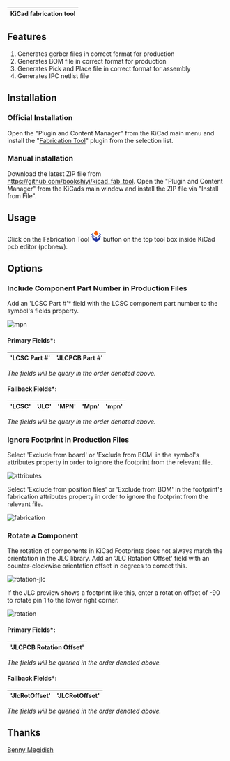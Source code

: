 
| **KiCad fabrication tool** |
|:-----:|

</div>

## Features
1.	Generates gerber files in correct format for production
2.	Generates BOM file in correct format for production
3.	Generates Pick and Place file in correct format for assembly
4.	Generates IPC netlist file

## Installation

### Official Installation
Open the "Plugin and Content Manager" from the KiCad main menu and install the "<ins>Fabrication Tool</ins>" plugin from the selection list.

### Manual installation
Download the latest ZIP file from https://github.com/bookshiyi/kicad_fab_tool. Open the "Plugin and Content Manager" from the KiCads main window and install the ZIP file via "Install from File".

## Usage
Click on the Fabrication Tool ![logo](./plugins/icon.png) button on the top tool box inside KiCad pcb editor (pcbnew).

## Options

### Include Component Part Number in Production Files
Add an 'LCSC Part #'* field with the LCSC component part number to the symbol's fields property.

![mpn](./assets/mpn.png) 

#### Primary Fields*:
| 'LCSC Part #' | 'JLCPCB Part #' |
| --- | --- |

_The fields will be query in the order denoted above._

#### Fallback Fields*:
| 'LCSC' | 'JLC' | 'MPN' | 'Mpn' | 'mpn' |
| --- | --- | --- | --- | --- |

_The fields will be query in the order denoted above._

### Ignore Footprint in Production Files
Select 'Exclude from board' or 'Exclude from BOM' in the symbol's attributes property in order to ignore the footprint from the relevant file.

![attributes](./assets/attributes.png) 

Select 'Exclude from position files' or 'Exclude from BOM' in the footprint's fabrication attributes property in order to ignore the footprint from the relevant file.

![fabrication](./assets/fabrication.png) 

### Rotate a Component
The rotation of components in KiCad Footprints does not always match the orientation in the JLC library.
Add an 'JLC Rotation Offset' field with an counter-clockwise orientation offset in degrees to correct this.

![rotation-jlc](./assets/rotation-jlc.png) 

If the JLC preview shows a footprint like this, enter a rotation offset of -90 to rotate pin 1 to the lower right corner.

![rotation](./assets/rotation.png) 

#### Primary Fields*:
| 'JLCPCB Rotation Offset' |
| --- |

_The fields will be queried in the order denoted above._

#### Fallback Fields*:
| 'JlcRotOffset' | 'JLCRotOffset' |
| --- | --- |

_The fields will be queried in the order denoted above._

## Thanks

[Benny Megidish](https://github.com/bennymeg/)
